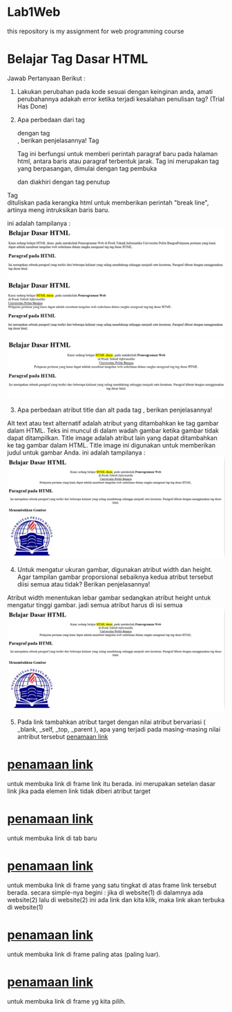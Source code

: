 # Lab1Web
this repository is my assignment for web programming course
# Belajar Tag Dasar HTML


Jawab Pertanyaan Berikut : 
1. Lakukan perubahan pada kode sesuai dengan keinginan anda, amati perubahannya adakah 
error ketika terjadi kesalahan penulisan tag?
(Trial Has Done)

2. Apa perbedaan dari tag <p> dengan tag <br>, berikan penjelasannya!
Tag <p>
Tag ini berfungsi untuk memberi perintah paragraf baru pada halaman html, antara baris atau paragraf terbentuk jarak.
Tag ini merupakan tag yang berpasangan, dimulai dengan tag pembuka <p> dan diakhiri dengan tag penutup </p>

Tag <br/> dituliskan pada kerangka html untuk memberikan perintah "break line", artinya meng intruksikan baris baru.

ini adalah tampilanya :
<img src="Lab1_Capture1.PNG" />
<img src="Lab1_Capture2.PNG" />
<img src="Lab1_Capture3.PNG" />

3. Apa perbedaan atribut title dan alt pada tag <img>, berikan penjelasannya!

Alt text atau text alternatif adalah atribut yang ditambahkan ke tag gambar dalam HTML. Teks ini muncul di dalam wadah gambar ketika gambar tidak dapat ditampilkan.
Title image adalah atribut lain yang dapat ditambahkan ke tag gambar dalam HTML. Title image ini digunakan untuk memberikan judul untuk gambar Anda.
ini adalah tampilanya :
<img src="Lab1_Capture4.PNG" />


4. Untuk mengatur ukuran gambar, digunakan atribut width dan height. Agar tampilan gambar 
proporsional sebaiknya kedua atribut tersebut diisi semua atau tidak? Berikan penjelasannya!

Atribut width menentukan lebar gambar sedangkan atribut height untuk mengatur tinggi gambar.
jadi semua atribut harus di isi semua
<img src="Lab1_Capture4.PNG" />

5. Pada link tambahkan atribut target dengan nilai atribut bervariasi ( _blank, _self, _top, 
_parent ), apa yang terjadi pada masing-masing nilai antribut tersebut <a href="link" target="_self">penamaan link</a>

 # <a href="link" target="_self">penamaan link</a>
untuk membuka link di frame link itu berada. ini merupakan setelan dasar link jika pada elemen link tidak diberi atribut target
 # <a href="link" target="_blank">penamaan link</a>
 untuk membuka link di tab baru
 # <a href="link" target="_parent">penamaan link</a>
 untuk membuka link di frame yang satu tingkat di atas frame link tersebut berada.
secara simple-nya begini :
jika di website(1) di dalamnya ada website(2) lalu di website(2) ini ada link dan kita klik, maka link akan terbuka di website(1)
 # <a href="link" target="_top">penamaan link</a>
untuk membuka link di frame paling atas (paling luar).
 #  <a href="link" target="framename">penamaan link</a>
untuk membuka link di frame yg kita pilih.



